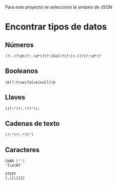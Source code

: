 Para este proyecto se seleccionó la sintaxis de JSON

# Encontrar tipos de datos
## Números
```regex
(?:-)?\d+(?:.\d*)?(?:[Ee])?(?:[+-])?(?:\d*)?
```
## Booleanos
```regex
\b(?:true|false|null)\b
```
## Llaves
```regex
((?:"(?:.*?)")):
```
## Cadenas de texto
```regex
(?:"(?:.*?)")
```
## Caracteres
```regex
CHAR ('')
'[\w\W]'

STUFF
[,\[\]{}]